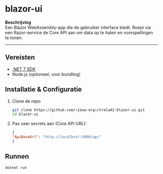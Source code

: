# blazor-ui

**Beschrijving**  
Een Blazor WebAssembly-app die de gebruiker interface biedt. Roept via een Razor-service de Core API aan om data op te halen en voorspellingen te tonen.

---

## Vereisten
- [.NET 7 SDK](https://dotnet.microsoft.com/download)
- Node.js (optioneel, voor bundling)

## Installatie & Configuratie
1. Clone de repo  
   ```bash
   git clone https://github.com/<jouw-org>/tralaAI-blazor-ui.git
   cd blazor-ui
   ```
   
2. Pas user secrets aan (Core API URL):
   ```json
   {
   "ApiBaseUrl": "http://localhost:5000/api"
   }
   ```

## Runnen
```bash
dotnet run
```
